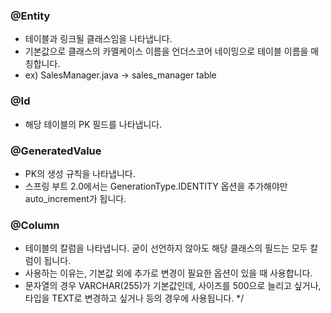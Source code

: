 
### @Entity
* 테이블과 링크될 클래스임을 나타냅니다.
* 기본값으로 클래스의 카멜케이스 이름을 언더스코어 네이밍으로 테이블 이름을 매칭합니다.
* ex) SalesManager.java -> sales_manager table

### @Id
* 해당 테이블의 PK 필드를 나타냅니다.

### @GeneratedValue
* PK의 생성 규칙을 나타냅니다.
* 스프링 부트 2.0에서는 GenerationType.IDENTITY 옵션을 추가해야만 auto_increment가 됩니다.

### @Column
* 테이블의 칼럼을 나타냅니다. 굳이 선언하지 않아도 해당 클래스의 필드는 모두 칼럼이 됩니다.
* 사용하는 이유는, 기본값 외에 추가로 변경이 필요한 옵션이 있을 때 사용합니다.
* 문자열의 경우 VARCHAR(255)가 기본값인데, 사이즈를 500으로 늘리고 싶거나, 타입을 TEXT로 변경하고 싶거나 등의 경우에 사용됩니다.
  */